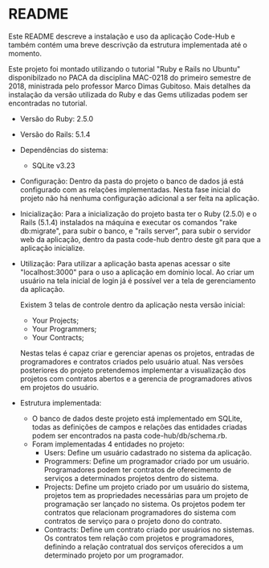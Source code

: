# README

Este README descreve a instalação e uso da aplicação Code-Hub e também contém uma breve descrivção da estrutura implementada até o momento.

Este projeto foi montado utilizando o tutorial "Ruby e Rails no Ubuntu" disponibilzado no PACA da disciplina MAC-0218 do primeiro semestre de 2018, ministrada pelo professor Marco Dimas Gubitoso. Mais detalhes da instalação da versão utilizada do Ruby e das Gems utilizadas podem ser encontradas no tutorial.

* Versão do Ruby: 2.5.0
* Versão do Rails: 5.1.4

* Dependências do sistema:
  - SQLite v3.23

* Configuração:
  Dentro da pasta do projeto o banco de dados já está configurado com as relações implementadas.
  Nesta fase inicial do projeto não há nenhuma configuração adicional a ser feita na aplicação.

* Inicialização:
  Para a inicialização do projeto basta ter o Ruby (2.5.0) e o Rails (5.1.4) instalados na máquina e executar os comandos "rake db:migrate", para subir o banco, e "rails server", para subir o servidor web da aplicação, dentro da pasta code-hub dentro deste git para que a aplicação inicialize.

* Utilização:
  Para utilizar a aplicação basta apenas acessar o site "localhost:3000" para o uso a aplicação em domínio local.
  Ao criar um usuário na tela inicial de login já é possível ver a tela de gerenciamento da aplicação.
  
  Existem 3 telas de controle dentro da aplicação nesta versão inicial:
    - Your Projects;
    - Your Programmers;
    - Your Contracts;
  
  Nestas telas é capaz criar e gerenciar apenas os projetos, entradas de programadores e contratos criados pelo usuário atual.
  Nas versões posteriores do projeto pretendemos implementar a visualização dos projetos com contratos abertos e a gerencia de programadores ativos em projetos do usuário.
  
* Estrutura implementada:
  - O banco de dados deste projeto está implementado em SQLite, todas as definições de campos e relações das entidades criadas podem ser encontrados na pasta code-hub/db/schema.rb.
  - Foram implementadas 4 entidades no projeto:
    - Users: Define um usuário cadastrado no sistema da aplicação.
    - Programmers: Define um programador criado por um usuário. Programadores podem ter contratos de oferecimento de serviços a determinados projetos dentro do sistema.
    - Projects: Define um projeto criado por um usuário do sistema, projetos tem as propriedades necessárias para um projeto de programação ser lançado no sistema. Os projetos podem ter contratos que relacionam programadores do sistema com contratos de serviço para o projeto dono do contrato.
    - Contracts: Define um contrato criado por usuários no sistemas. Os contratos tem relação com projetos e programadores, definindo a relação contratual dos serviços oferecidos a um determinado projeto por um programador.
  
